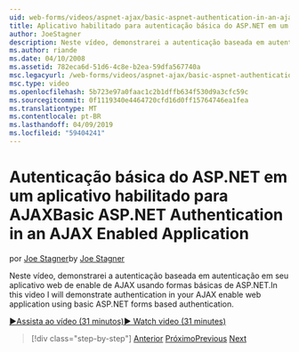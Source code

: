 ```yaml
---
uid: web-forms/videos/aspnet-ajax/basic-aspnet-authentication-in-an-ajax-enabled-application
title: Aplicativo habilitado para autenticação básica do ASP.NET em um AJAX | Microsoft Docs
author: JoeStagner
description: Neste vídeo, demonstrarei a autenticação baseada em autenticação em seu aplicativo web de enable de AJAX usando formas básicas de ASP.NET.
ms.author: riande
ms.date: 04/10/2008
ms.assetid: 782eca6d-51d6-4c8e-b2ea-59dfa567740a
msc.legacyurl: /web-forms/videos/aspnet-ajax/basic-aspnet-authentication-in-an-ajax-enabled-application
msc.type: video
ms.openlocfilehash: 5b723e97a0faac1c2b1dffb634f530d9a3cfc59c
ms.sourcegitcommit: 0f1119340e4464720cfd16d0ff15764746ea1fea
ms.translationtype: MT
ms.contentlocale: pt-BR
ms.lasthandoff: 04/09/2019
ms.locfileid: "59404241"
---
```

# <a name="basic-aspnet-authentication-in-an-ajax-enabled-application"></a><span data-ttu-id="b8412-103">Autenticação básica do ASP.NET em um aplicativo habilitado para AJAX</span><span class="sxs-lookup"><span data-stu-id="b8412-103">Basic ASP.NET Authentication in an AJAX Enabled Application</span></span>

<span data-ttu-id="b8412-104">por [Joe Stagner](https://github.com/JoeStagner)</span><span class="sxs-lookup"><span data-stu-id="b8412-104">by [Joe Stagner](https://github.com/JoeStagner)</span></span>

<span data-ttu-id="b8412-105">Neste vídeo, demonstrarei a autenticação baseada em autenticação em seu aplicativo web de enable de AJAX usando formas básicas de ASP.NET.</span><span class="sxs-lookup"><span data-stu-id="b8412-105">In this video I will demonstrate authentication in your AJAX enable web application using basic ASP.NET forms based authentication.</span></span>

[<span data-ttu-id="b8412-106">&#9654;Assista ao vídeo (31 minutos)</span><span class="sxs-lookup"><span data-stu-id="b8412-106">&#9654; Watch video (31 minutes)</span></span>](https://channel9.msdn.com/Blogs/ASP-NET-Site-Videos/basic-aspnet-authentication-in-an-ajax-enabled-application)

> [!div class="step-by-step"]
> <span data-ttu-id="b8412-107">[Anterior](implement-infinite-data-patterns-in-ajax.md)
> [Próximo](how-to-dynamically-change-css-using-the-aspnet-ajax-updatepanel.md)</span><span class="sxs-lookup"><span data-stu-id="b8412-107">[Previous](implement-infinite-data-patterns-in-ajax.md)
[Next](how-to-dynamically-change-css-using-the-aspnet-ajax-updatepanel.md)</span></span>
